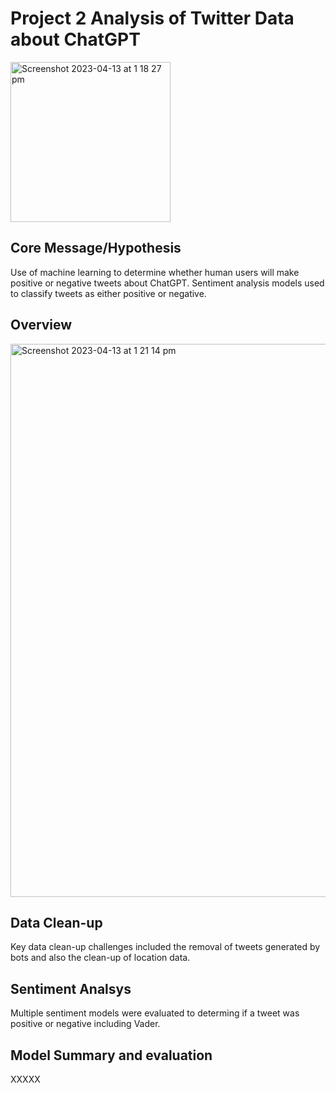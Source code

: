# Project 2 Analysis of Twitter Data about ChatGPT

<img width="256" alt="Screenshot 2023-04-13 at 1 18 27 pm" src="https://user-images.githubusercontent.com/119761709/231640366-1e48ef24-a1f4-47c5-b251-fd0d5a9529bd.png">

## Core Message/Hypothesis

Use of machine learning to determine whether human users will make positive or negative tweets about ChatGPT.  Sentiment analysis models used to classify tweets as either positive or negative.

## Overview

<img width="885" alt="Screenshot 2023-04-13 at 1 21 14 pm" src="https://user-images.githubusercontent.com/119761709/231640557-5c462799-ea7c-4b1d-bee3-ff16f201449d.png">

## Data Clean-up

Key data clean-up challenges included the removal of tweets generated by bots and also the clean-up of location data.

## Sentiment Analsys

Multiple sentiment models were evaluated to determing if a tweet was positive or negative including Vader.

## Model Summary and evaluation

XXXXX
